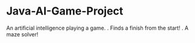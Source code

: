 # Java-AI-Game-Project
An artificial intelligence playing a game. 
.
Finds a finish from the start!
.
A maze solver!



